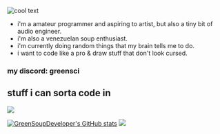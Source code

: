 ![cool text](https://github.com/user-attachments/assets/253ad275-2e85-4af5-a06a-126cfd290db8)

* i'm a amateur programmer and aspiring to artist, but also a tiny bit of audio engineer.
* i'm also a venezuelan soup enthusiast.
* i'm currently doing random things that my brain tells me to do.
* i want to code like a pro & draw stuff that don't look cursed.

### my discord: greensci

## stuff i can sorta code in
<img src="https://skillicons.dev/icons?i=haxe,haxeflixel,cpp,css,cs,java,python,js,html,&perline=10&theme=dark"/>

[![GreenSoupDeveloper's GitHub stats](https://github-readme-stats.vercel.app/api?username=greensci&theme=gotham)](https://github.com/anuraghazra/github-readme-stats)
![](https://github-readme-stats.vercel.app/api/top-langs/?username=greensci&layout=compact&theme=gotham)
<!--
**GreenSoupDeveloper/GreenSoupDeveloper** is a 鉁� _special_ 鉁� repository because its `README.md` (this file) appears on your GitHub profile.

